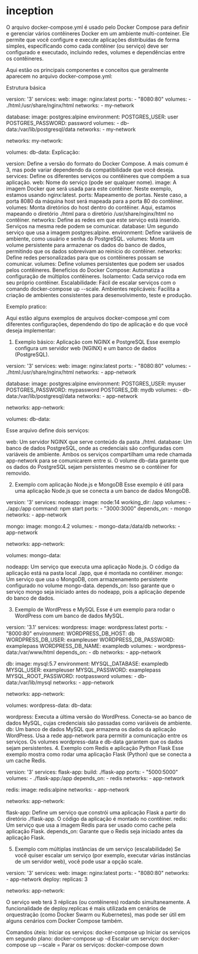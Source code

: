 # inception

O arquivo docker-compose.yml é usado pelo Docker Compose para definir e gerenciar vários contêineres Docker em um ambiente multi-conteiner. 
Ele permite que você configure e execute aplicações distribuídas de forma simples, especificando como cada contêiner (ou serviço) deve ser configurado e executado, 
incluindo redes, volumes e dependências entre os contêineres. 

Aqui estão os principais componentes e conceitos que geralmente aparecem no arquivo docker-compose.yml:


Estrutura básica

version: '3'
services:
  web:
    image: nginx:latest
    ports:
      - "8080:80"
    volumes:
      - ./html:/usr/share/nginx/html
    networks:
      - my-network

  database:
    image: postgres:alpine
    environment:
      POSTGRES_USER: user
      POSTGRES_PASSWORD: password
    volumes:
      - db-data:/var/lib/postgresql/data
    networks:
      - my-network

networks:
  my-network:

volumes:
  db-data:
Explicação:


version: Define a versão do formato do Docker Compose. A mais comum é 3, mas pode variar dependendo da compatibilidade que você deseja.
services: Define os diferentes serviços ou contêineres que compõem a sua aplicação.
web: Nome do serviço (pode ser qualquer nome).
image: A imagem Docker que será usada para este contêiner. Neste exemplo, estamos usando nginx:latest.
ports: Mapeamento de portas. Neste caso, a porta 8080 da máquina host será mapeada para a porta 80 do contêiner.
volumes: Monta diretórios do host dentro do contêiner. Aqui, estamos mapeando o diretório ./html para o diretório /usr/share/nginx/html no contêiner.
networks: Define as redes em que este serviço está inserido. Serviços na mesma rede podem se comunicar.
database: Um segundo serviço que usa a imagem postgres:alpine.
environment: Define variáveis de ambiente, como usuário e senha do PostgreSQL.
volumes: Monta um volume persistente para armazenar os dados do banco de dados, permitindo que os dados sobrevivam ao reinício do contêiner.
networks: Define redes personalizadas para que os contêineres possam se comunicar.
volumes: Define volumes persistentes que podem ser usados pelos contêineres.
Benefícios do Docker Compose:
Automatiza a configuração de múltiplos contêineres.
Isolamento: Cada serviço roda em seu próprio contêiner.
Escalabilidade: Fácil de escalar serviços com o comando docker-compose up --scale.
Ambientes replicáveis: Facilita a criação de ambientes consistentes para desenvolvimento, teste e produção.





Exemplo pratico:

Aqui estão alguns exemplos de arquivos docker-compose.yml com diferentes configurações, 
dependendo do tipo de aplicação e do que você deseja implementar:

1. Exemplo básico: Aplicação com NGINX e PostgreSQL
Esse exemplo configura um servidor web (NGINX) e um banco de dados (PostgreSQL).

version: '3'
services:
  web:
    image: nginx:latest
    ports:
      - "8080:80"
    volumes:
      - ./html:/usr/share/nginx/html
    networks:
      - app-network

  database:
    image: postgres:alpine
    environment:
      POSTGRES_USER: myuser
      POSTGRES_PASSWORD: mypassword
      POSTGRES_DB: mydb
    volumes:
      - db-data:/var/lib/postgresql/data
    networks:
      - app-network

networks:
  app-network:

volumes:
  db-data:

Esse arquivo define dois serviços:

web: Um servidor NGINX que serve conteúdo da pasta ./html.
database: Um banco de dados PostgreSQL, onde as credenciais são configuradas com variáveis de ambiente.
Ambos os serviços compartilham uma rede chamada app-network para se comunicarem entre si.
O volume db-data garante que os dados do PostgreSQL sejam persistentes mesmo se o contêiner for removido.






2. Exemplo com aplicação Node.js e MongoDB
Esse exemplo é útil para uma aplicação Node.js que se conecta a um banco de dados MongoDB.


version: '3'
services:
  nodeapp:
    image: node:14
    working_dir: /app
    volumes:
      - ./app:/app
    command: npm start
    ports:
      - "3000:3000"
    depends_on:
      - mongo
    networks:
      - app-network

  mongo:
    image: mongo:4.2
    volumes:
      - mongo-data:/data/db
    networks:
      - app-network

networks:
  app-network:

volumes:
  mongo-data:


nodeapp: Um serviço que executa uma aplicação Node.js. O código da aplicação está na pasta local ./app, que é montada no contêiner.
mongo: Um serviço que usa o MongoDB, com armazenamento persistente configurado no volume mongo-data.
depends_on: Isso garante que o serviço mongo seja iniciado antes do nodeapp, pois a aplicação depende do banco de dados.









3. Exemplo de WordPress e MySQL
Esse é um exemplo para rodar o WordPress com um banco de dados MySQL.


version: '3.1'
services:
  wordpress:
    image: wordpress:latest
    ports:
      - "8000:80"
    environment:
      WORDPRESS_DB_HOST: db
      WORDPRESS_DB_USER: exampleuser
      WORDPRESS_DB_PASSWORD: examplepass
      WORDPRESS_DB_NAME: exampledb
    volumes:
      - wordpress-data:/var/www/html
    depends_on:
      - db
    networks:
      - app-network

  db:
    image: mysql:5.7
    environment:
      MYSQL_DATABASE: exampledb
      MYSQL_USER: exampleuser
      MYSQL_PASSWORD: examplepass
      MYSQL_ROOT_PASSWORD: rootpassword
    volumes:
      - db-data:/var/lib/mysql
    networks:
      - app-network

networks:
  app-network:

volumes:
  wordpress-data:
  db-data:



wordpress: Executa a última versão do WordPress. Conecta-se ao banco de dados MySQL, cujas credenciais são passadas como variáveis de ambiente.
db: Um banco de dados MySQL que armazena os dados da aplicação WordPress.
Usa a rede app-network para permitir a comunicação entre os serviços.
Os volumes wordpress-data e db-data garantem que os dados sejam persistentes.
4. Exemplo com Redis e aplicação Python Flask
Esse exemplo mostra como rodar uma aplicação Flask (Python) que se conecta a um cache Redis.





version: '3'
services:
  flask-app:
    build: ./flask-app
    ports:
      - "5000:5000"
    volumes:
      - ./flask-app:/app
    depends_on:
      - redis
    networks:
      - app-network

  redis:
    image: redis:alpine
    networks:
      - app-network

networks:
  app-network:



flask-app: Define um serviço que constrói uma aplicação Flask a partir do diretório ./flask-app. O código da aplicação é montado no contêiner.
redis: Um serviço que usa a imagem Redis para ser usado como cache pela aplicação Flask.
depends_on: Garante que o Redis seja iniciado antes da aplicação Flask.











5. Exemplo com múltiplas instâncias de um serviço (escalabilidade)
Se você quiser escalar um serviço (por exemplo, executar várias instâncias de um servidor web), você pode usar a opção scale.


version: '3'
services:
  web:
    image: nginx:latest
    ports:
      - "8080:80"
    networks:
      - app-network
    deploy:
      replicas: 3

networks:
  app-network:


O serviço web terá 3 réplicas (ou contêineres) rodando simultaneamente.
A funcionalidade de deploy.replicas é mais utilizada em cenários de orquestração (como Docker Swarm ou Kubernetes), mas pode ser útil em alguns cenários com Docker Compose também.





Comandos úteis:
Iniciar os serviços: docker-compose up
Iniciar os serviços em segundo plano: docker-compose up -d
Escalar um serviço: docker-compose up --scale <service>=<number>
Parar os serviços: docker-compose down